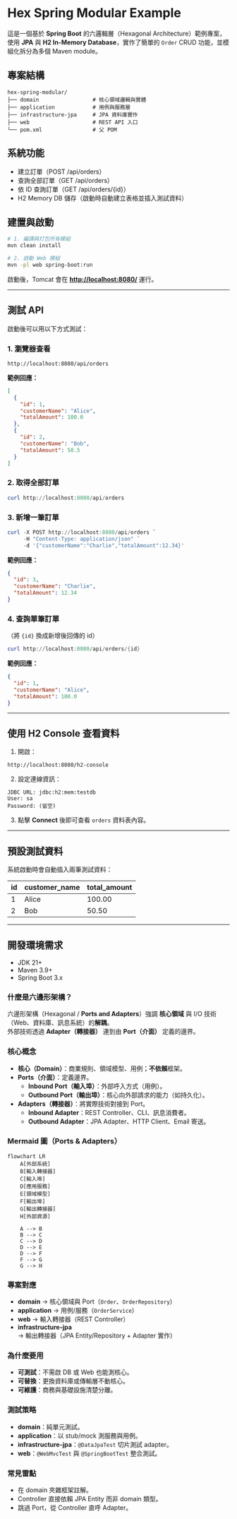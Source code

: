 # Hex Spring Modular Example

這是一個基於 **Spring Boot** 的六邏輯層（Hexagonal Architecture）範例專案，使用 **JPA** 與 **H2 In-Memory Database**，實作了簡單的 `Order` CRUD 功能，並模組化拆分為多個 Maven module。

## 專案結構

```
hex-spring-modular/
├── domain                 # 核心領域邏輯與實體
├── application            # 用例與服務層
├── infrastructure-jpa     # JPA 資料庫實作
├── web                    # REST API 入口
└── pom.xml                # 父 POM
```

## 系統功能

- 建立訂單（POST /api/orders）
- 查詢全部訂單（GET /api/orders）
- 依 ID 查詢訂單（GET /api/orders/{id}）
- H2 Memory DB 儲存（啟動時自動建立表格並插入測試資料）

## 建置與啟動

```bash
# 1. 編譯與打包所有模組
mvn clean install

# 2. 啟動 Web 模組
mvn -pl web spring-boot:run
```

啟動後，Tomcat 會在 **<http://localhost:8080/>** 運行。

---

## 測試 API

啟動後可以用以下方式測試：

### 1. 瀏覽器查看

```
http://localhost:8080/api/orders
```

**範例回應：**

```json
[
  {
    "id": 1,
    "customerName": "Alice",
    "totalAmount": 100.0
  },
  {
    "id": 2,
    "customerName": "Bob",
    "totalAmount": 50.5
  }
]
```

### 2. 取得全部訂單

```powershell
curl http://localhost:8080/api/orders
```

### 3. 新增一筆訂單

```powershell
curl -X POST http://localhost:8080/api/orders `
     -H "Content-Type: application/json" `
     -d '{"customerName":"Charlie","totalAmount":12.34}'
```

**範例回應：**

```json
{
  "id": 3,
  "customerName": "Charlie",
  "totalAmount": 12.34
}
```

### 4. 查詢單筆訂單

（將 `{id}` 換成新增後回傳的 id）

```powershell
curl http://localhost:8080/api/orders/{id}
```

**範例回應：**

```json
{
  "id": 1,
  "customerName": "Alice",
  "totalAmount": 100.0
}
```

---

## 使用 H2 Console 查看資料

1. 開啟：

```
http://localhost:8080/h2-console
```

2. 設定連線資訊：

```
JDBC URL: jdbc:h2:mem:testdb
User: sa
Password: (留空)
```

3. 點擊 **Connect** 後即可查看 `orders` 資料表內容。

---

## 預設測試資料

系統啟動時會自動插入兩筆測試資料：

| id  | customer_name | total_amount |
|-----|--------------|--------------|
| 1   | Alice        | 100.00       |
| 2   | Bob          | 50.50        |

---

## 開發環境需求

- JDK 21+
- Maven 3.9+
- Spring Boot 3.x

### 什麼是六邊形架構？

六邊形架構（Hexagonal / **Ports and Adapters**）強調 **核心領域** 與 I/O 技術（Web、資料庫、訊息系統）的**解耦**。  
外部技術透過 **Adapter（轉接器）** 連到由 **Port（介面）** 定義的邊界。

### 核心概念

- **核心（Domain）**：商業規則、領域模型、用例；**不依賴**框架。  
- **Ports（介面）**：定義邊界。  
  - **Inbound Port（輸入埠）**：外部呼入方式（用例）。  
  - **Outbound Port（輸出埠）**：核心向外部請求的能力（如持久化）。  
- **Adapters（轉接器）**：將實際技術對接到 Port。  
  - **Inbound Adapter**：REST Controller、CLI、訊息消費者。  
  - **Outbound Adapter**：JPA Adapter、HTTP Client、Email 寄送。

### Mermaid 圖（Ports & Adapters）

```mermaid
flowchart LR
    A[外部系統]
    B[輸入轉接器]
    C[輸入埠]
    D[應用服務]
    E[領域模型]
    F[輸出埠]
    G[輸出轉接器]
    H[外部資源]

    A --> B
    B --> C
    C --> D
    D --> E
    D --> F
    F --> G
    G --> H
```

### 專案對應

- **domain** → 核心領域與 Port（`Order`、`OrderRepository`）  
- **application** → 用例/服務（`OrderService`）  
- **web** → 輸入轉接器（REST Controller）  
- **infrastructure-jpa** → 輸出轉接器（JPA Entity/Repository + Adapter 實作）

### 為什麼要用

- **可測試**：不需啟 DB 或 Web 也能測核心。  
- **可替換**：更換資料庫或傳輸層不動核心。  
- **可維護**：商務與基礎設施清楚分離。

### 測試策略

- **domain**：純單元測試。  
- **application**：以 stub/mock 測服務與用例。  
- **infrastructure-jpa**：`@DataJpaTest` 切片測試 adapter。  
- **web**：`@WebMvcTest` 與 `@SpringBootTest` 整合測試。

### 常見雷點

- 在 domain 夾雜框架註解。  
- Controller 直接依賴 JPA Entity 而非 domain 類型。  
- 跳過 Port，從 Controller 直呼 Adapter。
